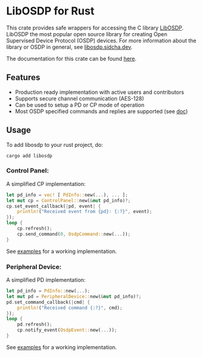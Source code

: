 # LibOSDP for Rust

This crate provides safe wrappers for accessing the C library [LibOSDP][1].
LibOSDP the most popular open source library for creating Open Supervised Device
Protocol (OSDP) devices. For more information about the library or OSDP in
general, see [libosdp.sidcha.dev][4].

The documentation for this crate can be found [here][5].

## Features

  - Production ready implementation with active users and contributors
  - Supports secure channel communication (AES-128)
  - Can be used to setup a PD or CP mode of operation
  - Most OSDP specified commands and replies are supported (see [doc][3])

## Usage

To add libosdp to your rust project, do:

```
cargo add libosdp
```

### Control Panel:

A simplified CP implementation:

```rust
let pd_info = vec! [ PdInfo::new(...), ... ];
let mut cp = ControlPanel::new(&mut pd_info)?;
cp.set_event_callback(|pd, event| {
    println!("Received event from {pd}: {:?}", event);
});
loop {
    cp.refresh();
    cp.send_command(0, OsdpCommand::new(...));
}
```

See [examples][2] for a working implementation.

### Peripheral Device:

A simplified PD implementation:

```rust
let pd_info = PdInfo::new(...);
let mut pd = PeripheralDevice::new(&mut pd_info)?;
pd.set_command_callback(|cmd| {
    println!("Received command {:?}", cmd);
});
loop {
    pd.refresh();
    cp.notify_event(OsdpEvent::new(...));
}
```

See [examples][2] for a working implementation.

[1]: https://github.cobm/goToMain/liosdp
[2]: https://github.com/goToMain/libosdp-rs/tree/master/libosdp/examples
[3]: https://libosdp.sidcha.dev/protocol/commands-and-replies
[4]: https://libosdp.sidcha.dev/
[5]: https://docs.rs/libosdp